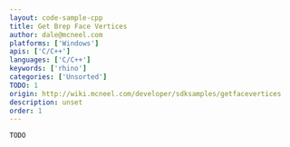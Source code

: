 ```yaml
---
layout: code-sample-cpp
title: Get Brep Face Vertices
author: dale@mcneel.com
platforms: ['Windows']
apis: ['C/C++']
languages: ['C/C++']
keywords: ['rhino']
categories: ['Unsorted']
TODO: 1
origin: http://wiki.mcneel.com/developer/sdksamples/getfacevertices
description: unset
order: 1
---
```


```cpp
TODO
```
